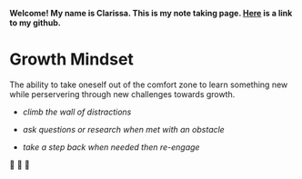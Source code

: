 **Welcome! My name is Clarissa. This is my note taking page. [Here](https://github.com/yoshiontheloose) is a link to my github.**

# Growth Mindset

The ability to take oneself out of the comfort zone to learn something new while perservering through new challenges towards growth.
 
 * _climb the wall of distractions_ 
 
 * _ask questions or research when met with an obstacle_
 
 * _take a step back when needed then re-engage_
  
 :partying_face: :partying_face: :partying_face:	
 
  


